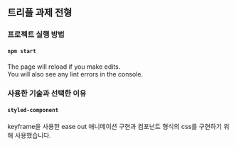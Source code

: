 ## 트리플 과제 전형

### 프로젝트 실행 방법
#### `npm start`

The page will reload if you make edits.\
You will also see any lint errors in the console.

### 사용한 기술과 선택한 이유
#### `styled-component`
keyframe을 사용한 ease out 애니메이션 구현과 컴포넌트 형식의 css를 구현하기 위해 사용했습니다.
